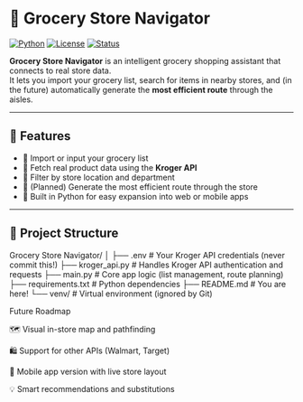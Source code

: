 # 🛒 Grocery Store Navigator

[![Python](https://img.shields.io/badge/Python-3.10%2B-blue.svg?logo=python)](https://www.python.org/)
[![License](https://img.shields.io/badge/license-MIT-green.svg)](LICENSE)
[![Status](https://img.shields.io/badge/status-in%20development-orange)]()

**Grocery Store Navigator** is an intelligent grocery shopping assistant that connects to real store data.  
It lets you import your grocery list, search for items in nearby stores, and (in the future) automatically generate the **most efficient route** through the aisles.

---

## 🚀 Features

- 🧾 Import or input your grocery list  
- 🏬 Fetch real product data using the **Kroger API**  
- 📍 Filter by store location and department  
- 🧭 (Planned) Generate the most efficient route through the store  
- 💾 Built in Python for easy expansion into web or mobile apps  

---

## 🧰 Project Structure

Grocery Store Navigator/
│
├── .env # Your Kroger API credentials (never commit this!)
├── kroger_api.py # Handles Kroger API authentication and requests
├── main.py # Core app logic (list management, route planning)
├── requirements.txt # Python dependencies
├── README.md # You are here!
└── venv/ # Virtual environment (ignored by Git)

Future Roadmap

🗺️ Visual in-store map and pathfinding

🛍️ Support for other APIs (Walmart, Target)

📱 Mobile app version with live store layout

💡 Smart recommendations and substitutions
